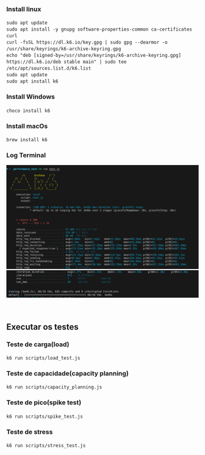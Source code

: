 ### Install linux
`sudo apt update`
<br>
`sudo apt install -y gnupg software-properties-common ca-certificates curl`
<br>
`curl -fsSL https://dl.k6.io/key.gpg | sudo gpg --dearmor -o /usr/share/keyrings/k6-archive-keyring.gpg`
<br>
`echo "deb [signed-by=/usr/share/keyrings/k6-archive-keyring.gpg] https://dl.k6.io/deb stable main" | sudo tee /etc/apt/sources.list.d/k6.list`
<br>
`sudo apt update`
<br>
`sudo apt install k6`

### Install Windows
`choco install k6`


### Install macOs
`brew install k6`


### Log Terminal
![Log do Terminal](images/image.png)
![Log do Terminal](images/image2.png)

<br>

## Executar os testes

### Teste de carga(load)
`k6 run scripts/load_test.js`

### Teste de capacidade(capacity planning)
`k6 run scripts/capacity_planning.js`

### Teste de pico(spike test)
`k6 run scripts/spike_test.js`

### Teste de stress
`k6 run scripts/stress_test.js`